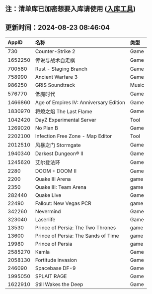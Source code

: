 ## 注：清单库已加密想要入库请使用 ([入库工具](https://github.com/BlankTMing/ManifestAutoUpdate/releases))

## 更新时间：2024-08-23 08:46:04
| AppID | 名称 | 类型  |
| :-------------------- | :----------------------------- | :----------- |
| 730 | Counter-Strike 2| Game |
| 1652250 | 传说与战术自走棋| Game |
| 700580 | Rust - Staging Branch| Game |
| 758990 | Ancient Warfare 3| Game |
| 986250 | GRIS Soundtrack| Music |
| 576770 | 低魔时代| Game |
| 1466860 | Age of Empires IV: Anniversary Edition| Game |
| 1830970 | 将熄之焰 The Last Flame| Game |
| 1042420 | DayZ Experimental Server| Tool |
| 1269020 | No Plan B| Game |
| 2202100 | Infection Free Zone - Map Editor| Tool |
| 2012510 | 风暴之门 Stormgate| Game |
| 1940340 | Darkest Dungeon® II| Game |
| 1245620 | 艾尔登法环| Game |
| 2280 | DOOM + DOOM II| Game |
| 2200 | Quake III Arena| game |
| 2350 | Quake III: Team Arena| game |
| 282440 | Quake Live| Game |
| 22490 | Fallout: New Vegas PCR| game |
| 342260 | Nevermind| Game |
| 323040 | Laserlife| Game |
| 13530 | Prince of Persia: The Two Thrones| game |
| 13600 | Prince of Persia: The Sands of Time| game |
| 19980 | Prince of Persia| game |
| 2585270 | Kamla| Game |
| 2058130 | Fortitude invasion| Game |
| 246090 | Spacebase DF-9| Game |
| 1995050 | SPLAIT RAGE| Game |
| 1622910 | Still Wakes the Deep| Game |
